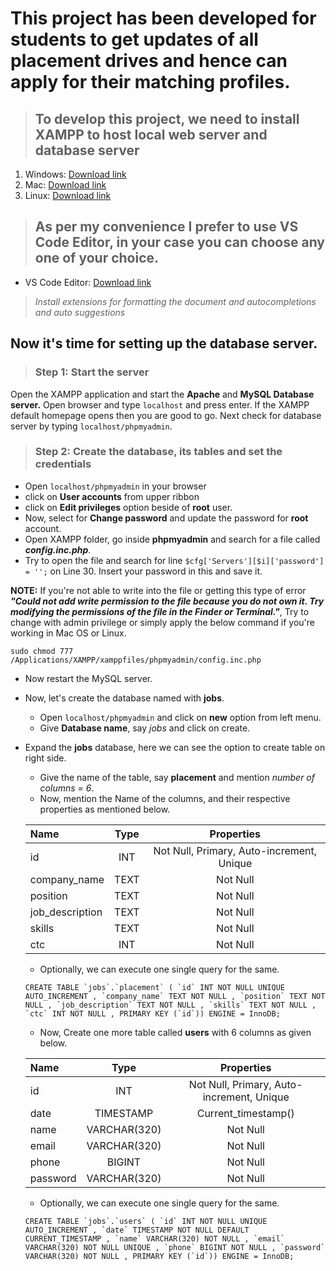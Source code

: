 # This project has been developed for students to get updates of all placement drives and hence can apply for their matching profiles.
>## To develop this project, we need to install XAMPP to host local web server and database server
1. Windows: [Download link](https://www.apachefriends.org/xampp-files/8.0.12/xampp-windows-x64-8.0.12-0-VS16-installer.exe)
2. Mac: [Download link](https://www.apachefriends.org/xampp-files/8.0.12/xampp-osx-8.0.12-0-vm.dmg)
3. Linux: [Download link](https://www.apachefriends.org/xampp-files/8.0.12/xampp-linux-x64-8.0.12-0-installer.run)


>## As per my convenience I prefer to use VS Code Editor, in your case you can choose any one of your choice.
- VS Code Editor: [Download link](https://code.visualstudio.com/Download)     
>*Install extensions for formatting the document and autocompletions and auto suggestions*


## Now it's time for setting up the database server.

>### Step 1: Start the server 

Open the XAMPP application and start the **Apache** and **MySQL Database server.** Open browser and type `localhost` and press enter. If the XAMPP default homepage opens then you are good to go. Next check for database server by typing `localhost/phpmyadmin`.
>### Step 2: Create the database, its tables and set the credentials

- Open `localhost/phpmyadmin` in your browser
- click on **User accounts** from upper ribbon
- click on **Edit privileges** option beside of **root** user.
- Now, select for **Change password** and update the password for **root** account.
- Open XAMPP folder, go inside **phpmyadmin** and search for a file called ***config.inc.php***. 
- Try to open the file and search for line `$cfg['Servers'][$i]['password'] = '';` on Line 30. Insert your password in this and save it.

**NOTE:** If you're not able to write into the file or getting this type of error ***"Could not add write permission to the file because you do not own it. Try modifying the permissions of the file in the Finder or Terminal."***, Try to change with admin privilege or simply apply the below command if you're working in Mac OS or Linux.

`sudo chmod 777 /Applications/XAMPP/xamppfiles/phpmyadmin/config.inc.php`

- Now restart the MySQL server.
- Now, let's create the database named with **jobs**.
    - Open `localhost/phpmyadmin` and click on **new** option from left menu.
    - Give **Database name**, say *jobs* and click on create.
- Expand the **jobs** database, here we can see the option to create table on right side.
    - Give the name of the table, say **placement** and mention *number of columns = 6*.
    - Now, mention the Name of the columns, and their respective properties as mentioned below.
    
    | Name                  | Type          | Properties                                           |
    | :---                      |    :----:       |          :---:                                             |
    | id                        | INT            | Not Null, Primary, Auto-increment, Unique      |
    | company_name  | TEXT        | Not Null                                               |
    | position              | TEXT         | Not Null                                               |   
    | job_description  | TEXT         | Not Null                                                |
    | skills                   | TEXT         | Not Null                                               |
    | ctc                     | INT             | Not Null                                               

    - Optionally, we can execute one single query for the same.
    
    ```CREATE TABLE `jobs`.`placement` ( `id` INT NOT NULL UNIQUE AUTO_INCREMENT , `company_name` TEXT NOT NULL , `position` TEXT NOT NULL , `job_description` TEXT NOT NULL , `skills` TEXT NOT NULL , `ctc` INT NOT NULL , PRIMARY KEY (`id`)) ENGINE = InnoDB;```
    
    - Now, Create one more table called **users** with 6 columns as given below.
    
    | Name                  | Type          | Properties                                           |
    | :---                      |    :----:       |          :---:                                             |
    | id                        | INT            | Not Null, Primary, Auto-increment, Unique      |
    | date  |TIMESTAMP        | Current_timestamp()                                              |
    | name              | VARCHAR(320)         | Not Null                                               |   
    | email  |  VARCHAR(320)          | Not Null                                                |
    | phone                   | BIGINT         | Not Null                                               |
    | password                     | VARCHAR(320)             | Not Null
    
    - Optionally, we can execute one single query for the same.
    
    ```CREATE TABLE `jobs`.`users` ( `id` INT NOT NULL UNIQUE AUTO_INCREMENT , `date` TIMESTAMP NOT NULL DEFAULT CURRENT_TIMESTAMP , `name` VARCHAR(320) NOT NULL , `email` VARCHAR(320) NOT NULL UNIQUE , `phone` BIGINT NOT NULL , `password` VARCHAR(320) NOT NULL , PRIMARY KEY (`id`)) ENGINE = InnoDB;```
